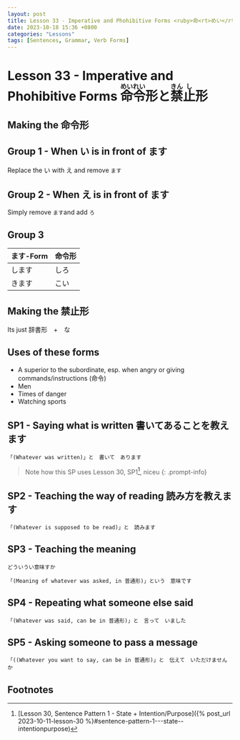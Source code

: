 ```yaml
--- 
layout: post 
title: Lesson 33 - Imperative and Phohibitive Forms <ruby>命<rt>めい</rt>令<rt>れい</rt>形と<rt></rt>禁<rt>きん</rt>止<rt>し</rt>形</ruby>
date: 2023-10-18 15:36 +0800 
categories: "Lessons"
tags: [Sentences, Grammar, Verb Forms]
---
```

  
# Lesson 33 - Imperative and Phohibitive Forms <ruby>命<rt>めい</rt>令<rt>れい</rt>形と<rt></rt>禁<rt>きん</rt>止<rt>し</rt>形</ruby>

## Making the 命令形

## Group 1 - When い is in front of ます
Replace the い with え and remove `ます`

## Group 2 - When え is in front of ます
Simply remove `ます`and add `ろ`

## Group 3

| ます-Form | 命令形 |
| -- | -- |
| します | しろ |
| きます | こい |

## Making the 禁止形
Its just 辞書形　+　な

## Uses of these forms
* A superior to the subordinate, esp. when angry or giving commands/instructions (命令)
* Men
* Times of danger
* Watching sports

## SP1 - Saying what is written 書いてあることを教えます
```
「(Whatever was written)」と　書いて　あります
```
> Note how this SP uses Lesson 30, SP1[^fn1], niceu
{: .prompt-info}

## SP2 - Teaching the way of reading 読み方を教えます
```
「(Whatever is supposed to be read)」と　読みます
```

## SP3 - Teaching the meaning
```
どういうい意味すか

「(Meaning of whatever was asked, in 普通形)」という　意味です
```

## SP4 - Repeating what someone else said
```
「(Whatever was said, can be in 普通形)」と　言って　いました
```

## SP5 - Asking someone to pass a message
```
「((Whatever you want to say, can be in 普通形)」と　伝えて　いただけませんか
```

## Footnotes
[^fn1]: [Lesson 30, Sentence Pattern 1 - State + Intention/Purpose]({% post_url 2023-10-11-lesson-30 %}#sentence-pattern-1---state--intentionpurpose)
